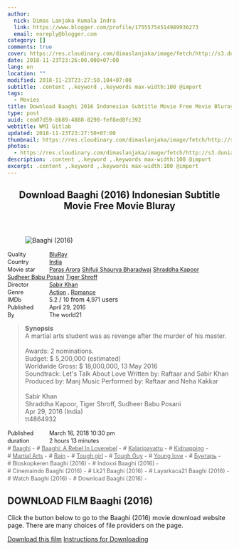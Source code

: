 ```yaml
---
author:
  nick: Dimas Lanjaka Kumala Indra
  link: https://www.blogger.com/profile/17555754514989936273
  email: noreply@blogger.com
category: []
comments: true
cover: https://res.cloudinary.com/dimaslanjaka/image/fetch/http://s3.dunia21.net/wp-content/uploads/2017/06/film-baaghi-2016.jpg
date: 2018-11-23T23:26:00.000+07:00
lang: en
location: ""
modified: 2018-11-23T23:27:50.104+07:00
subtitle: .content ,.keyword ,.keywords max-width:100 @import
tags:
  - Movies
title: Download Baaghi 2016 Indonesian Subtitle Movie Free Movie Bluray
type: post
uuid: cea07d59-bb89-4888-8290-fef8ed8fc392
webtitle: WMI Gitlab
updated: 2018-11-23T23:27:50+07:00
thumbnail: https://res.cloudinary.com/dimaslanjaka/image/fetch/http://s3.dunia21.net/wp-content/uploads/2017/06/film-baaghi-2016.jpg
photos:
  - https://res.cloudinary.com/dimaslanjaka/image/fetch/http://s3.dunia21.net/wp-content/uploads/2017/06/film-baaghi-2016.jpg
description: .content ,.keyword ,.keywords max-width:100 @import
excerpt: .content ,.keyword ,.keywords max-width:100 @import
---
```


<div>  <style>  .content *,.keyword *,.keywords * { max-width:100%}   @import url("https://cdnjs.cloudflare.com/ajax/libs/twitter-bootstrap/4.1.3/css/bootstrap.min.css");  .keywords h3 { margin-right: 15px; color: #666 }   .keywords h3::before { content: "#"; }  .keywords h3::after { content: "-"; }  .content h3 { display: inline-block; }  .keywords h3 { display: block }  .content-wrapper {          position: relative      }      .content-wrapper::before {          background: -moz-linear-gradient(top, rgba(255, 255, 255, 0) 0, rgba(255, 255, 255, 1) 100%);          background: -webkit-linear-gradient(top, rgba(255, 255, 255, 0) 0, rgba(255, 255, 255, 1) 100%);          background: linear-gradient(to bottom, rgba(255, 255, 255, 0) 0, rgba(255, 255, 255, 1) 100%);          filter: progid: DXImageTransform.Microsoft.gradient(startColorstr='#00ffffff', endColorstr='#ffffff', GradientType=0);          bottom: 0;          left: 0;          position: absolute;          width: 100%;          color: #fff;          height: 50px;          /*content: '';*/          /*z-index: 3*/      }      .keywords h3 a {          color: #666      }      .content {          position: relative      }      .content h2,      .content h3 {          font-style: normal;          display: inline-block;          font-weight: 400;          margin: 0;          padding: 0;          font-size: 90%      }      .content-media,      .show-more {          font-size: 80%      }      .content h2 {          width: 90px      }      .content-poster {          margin-bottom: 10px      }  </style>  <article class="post"><header class="post-header"><h1 for="title"> <span class="notranslate"> Download Baaghi (2016) Indonesian Subtitle Movie Free Movie Bluray</span> </h1></header><div class="content-wrapper" id="movie-detail"><div class="row toggle-more">  <div class="col-xs-2 content-poster"><figure><img src="https://res.cloudinary.com/dimaslanjaka/image/fetch/http://s3.dunia21.net/wp-content/uploads/2017/06/film-baaghi-2016.jpg" alt="Baaghi (2016)" title="Watch Baaghi (2016) Indonesian Subtitles Streaming Movie Free Download Online" class="img-thumbnail"></figure></div>  <div class="col-xs-10 content">  <div>  <h2> <span class="notranslate"> Quality</span> </h2>  <h3> <span class="notranslate"> <a href="http://web-manajemen.blogspot.com/p/search.html?q=quality%20bluray" title="List of the latest and most complete films on BluRay quality">BluRay</a></span> </h3>  </div>  <div>  <h2> <span class="notranslate"> Country</span> </h2>  <h3> <span class="notranslate"> <a href="http://web-manajemen.blogspot.com/p/search.html?q=country%20india" title="List of the latest and most complete films made in India">India</a></span> </h3>  </div>  <div>  <h2> <span class="notranslate"> Movie star</span> </h2>  <h3> <span class="notranslate"> <a href="http://web-manajemen.blogspot.com/p/search.html?q=artist%20paras%20arora">Paras Arora</a></span> </h3>  <h3> <span class="notranslate"> <a href="http://web-manajemen.blogspot.com/p/search.html?q=artist%20shifuji%20shaurya%20bharadwaj">Shifuji Shaurya Bharadwaj</a></span> </h3>  <h3> <span class="notranslate"> <a href="http://web-manajemen.blogspot.com/p/search.html?q=artist%20shraddha%20kapoor">Shraddha Kapoor</a></span> </h3>  <h3> <span class="notranslate"> <a href="http://web-manajemen.blogspot.com/p/search.html?q=artist%20sudheer%20babu%20posani">Sudheer Babu Posani</a></span> </h3>  <h3> <span class="notranslate"> <a href="http://web-manajemen.blogspot.com/p/search.html?q=artist%20tiger%20shroff">Tiger Shroff</a></span> </h3>  </div>  <div>  <h2> <span class="notranslate"> Director</span> </h2>  <h3> <span class="notranslate"> <a href="http://web-manajemen.blogspot.com/p/search.html?q=director%20sabir%20khan">Sabir Khan</a></span> </h3>  </div>  <div>  <h2> <span class="notranslate"> Genre</span> </h2>  <h3> <span class="notranslate"> <a href="http://web-manajemen.blogspot.com/p/search.html?q=genre%20action" title="List of the latest and most complete films Genres">Action</a> , <a href="http://web-manajemen.blogspot.com/p/search.html?q=genre%20romance" title="List of the latest and most complete films Genres">Romance</a></span> </h3>  </div>  <div>  <h2> <span class="notranslate"> IMDb</span> </h2>  <h3> <span class="notranslate"> 5.2</span> </h3> <span class="notranslate"> /</span> <h3> <span class="notranslate"> 10</span> </h3> <span class="notranslate"> from</span> <h3> <span class="notranslate"> 4,971</span> </h3> <span class="notranslate"> users</span> </div>  <div>  <h2> <span class="notranslate"> Published</span> </h2>  <h3> <span class="notranslate"> April 29, 2016</span> </h3>  </div>  <div>  <h2> <span class="notranslate"> By</span> </h2>  <h3> <span class="notranslate"> The world21</span> </h3>  </div>  <blockquote> <span class="notranslate"> <strong>Synopsis</strong></span> <br><span class="notranslate"> A martial arts student was as revenge after the murder of his master.</span> <br><br><span class="notranslate"> Awards: 2 nominations.</span> <br><span class="notranslate"> Budget: $ 5,200,000 (estimated)</span> <br><span class="notranslate"> Worldwide Gross: $ 18,000,000, 13 May 2016</span> <br><span class="notranslate"> Soundtrack: Let's Talk About Love Written by: Raftaar and Sabir Khan Produced by: Manj Music Performed by: Raftaar and Neha Kakkar</span> <br><span><br></span> <span class="notranslate"> <span>Sabir Khan</span></span> <span><br></span> <span class="notranslate"> <span>Shraddha Kapoor, Tiger Shroff, Sudheer Babu Posani</span></span> <span><br></span> <span class="notranslate"> <span>Apr 29, 2016 (India)</span></span> <span><br></span> <span class="notranslate"> <span>tt4864932</span></span> <span><br></span> </blockquote>  <div>  <h2> <span class="notranslate"> Published</span> </h2>  <h3> <span class="notranslate"> March 16, 2018 10:30 pm</span> </h3>  </div>  <div>  <h2> <span class="notranslate"> duration</span> </h2>  <h3> <span class="notranslate"> 2 hours 13 minutes</span> </h3>  </div>  <div class="keywords">  <h3> <span class="notranslate"> <a href="http://web-manajemen.blogspot.com/p/search.html?q=tag%20baaghi">Baaghi</a></span> </h3>  <h3> <span class="notranslate"> <a href="http://web-manajemen.blogspot.com/p/search.html?q=tag%20baaghi%20a%20rebel%20in%20loverebel">Baaghi: A Rebel In Loverebel</a></span> </h3>  <h3> <span class="notranslate"> <a href="http://web-manajemen.blogspot.com/p/search.html?q=tag%20kalaripayattu">Kalaripayattu</a></span> </h3>  <h3> <span class="notranslate"> <a href="http://web-manajemen.blogspot.com/p/search.html?q=tag%20kidnapping">Kidnapping</a></span> </h3>  <h3> <span class="notranslate"> <a href="http://web-manajemen.blogspot.com/p/search.html?q=tag%20martial%20arts">Martial Arts</a></span> </h3>  <h3> <span class="notranslate"> <a href="http://web-manajemen.blogspot.com/p/search.html?q=tag%20rain">Rain</a></span> </h3>  <h3> <span class="notranslate"> <a href="http://web-manajemen.blogspot.com/p/search.html?q=tag%20tough%20girl">Tough girl</a></span> </h3>  <h3> <span class="notranslate"> <a href="http://web-manajemen.blogspot.com/p/search.html?q=tag%20tough%20guy">Tough Guy</a></span> </h3>  <h3> <span class="notranslate"> <a href="http://web-manajemen.blogspot.com/p/search.html?q=tag%20young%20love">Young love</a></span> </h3>  <h3> <span class="notranslate"> <a href="http://web-manajemen.blogspot.com/p/search.html?q=tag%20%D0%B1%D1%83%D0%BD%D1%82%D0%B0%D1%80%D1%8C">Бунтарь</a></span> </h3>  <h3> <span class="notranslate"> Bioskopkeren Baaghi (2016)</span> </h3>  <h3> <span class="notranslate"> Indoxxi Baaghi (2016)</span> </h3>  <h3> <span class="notranslate"> Cinemaindo Baaghi (2016)</span> </h3>  <h3> <span class="notranslate"> Lk21 Baaghi (2016)</span> </h3>  <h3> <span class="notranslate"> Layarkaca21 Baaghi (2016)</span> </h3>  <h3> <span class="notranslate"> Watch Baaghi (2016)</span> </h3>  <h3> <span class="notranslate"> Download Baaghi (2016)</span> </h3>  </div>  </div>  </div></div></article><div class="download-movie" id="download-movie">  <h2> <span class="notranslate"> DOWNLOAD FILM Baaghi (2016)</span> </h2>  <p> <span class="notranslate"> Click the button below to go to the Baaghi (2016) movie download website page.</span> <span class="notranslate"> There are many choices of file providers on the page.</span> </p> <a href="http://dl.layarkaca21.vip/get/baaghi-2016" target="_blank" class="btn btn-success" rel="noopener noreferer nofollow"><i class="fa-download"></i></a> <span class="notranslate"> <a href="http://dl.layarkaca21.vip/get/baaghi-2016" target="_blank" class="btn btn-success" rel="noopener noreferer nofollow">Download this film</a></span> <a href="http://web-manajemen.blogspot.com/p/search.html?q=petunjuk%20cara%20download%20film" target="_blank" class="btn btn-default"><i class="fa-info-circled"></i></a> <span class="notranslate"> <a href="http://web-manajemen.blogspot.com/p/search.html?q=petunjuk%20cara%20download%20film" target="_blank" class="btn btn-default">Instructions for Downloading</a></span> </div>  </div><script type="text/javascript">  var ouo_token="2NDiMv2q",exclude_domains=["web-manajemen.blogspot.com",location.host];       </script>  <script src="//cdn.ouo.io/js/full-page-script.js"></script>